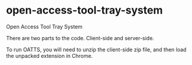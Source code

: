# open-access-tool-tray-system
Open Access Tool Tray System

There are two parts to the code. Client-side and server-side.

To run OATTS, you will need to unzip the client-side zip file, and then load the unpacked extension in Chrome.

